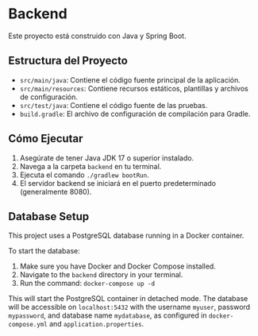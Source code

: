 # Backend

Este proyecto está construido con Java y Spring Boot.

## Estructura del Proyecto

- `src/main/java`: Contiene el código fuente principal de la aplicación.
- `src/main/resources`: Contiene recursos estáticos, plantillas y archivos de configuración.
- `src/test/java`: Contiene el código fuente de las pruebas.
- `build.gradle`: El archivo de configuración de compilación para Gradle.

## Cómo Ejecutar

1. Asegúrate de tener Java JDK 17 o superior instalado.
2. Navega a la carpeta `backend` en tu terminal.
3. Ejecuta el comando `./gradlew bootRun`.
4. El servidor backend se iniciará en el puerto predeterminado (generalmente 8080).

## Database Setup

This project uses a PostgreSQL database running in a Docker container.

To start the database:
1. Make sure you have Docker and Docker Compose installed.
2. Navigate to the `backend` directory in your terminal.
3. Run the command: `docker-compose up -d`

This will start the PostgreSQL container in detached mode. The database will be accessible on `localhost:5432` with the username `myuser`, password `mypassword`, and database name `mydatabase`, as configured in `docker-compose.yml` and `application.properties`.
